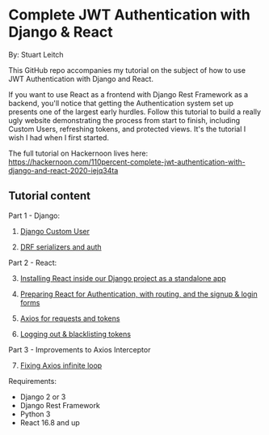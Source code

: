 # Complete JWT Authentication with Django & React
By: Stuart Leitch

This GitHub repo accompanies my tutorial on the subject of how to use JWT Authentication with Django and React.

If you want to use React as a frontend with Django Rest Framework as a backend, you'll notice that getting the Authentication system set up presents one of the largest early hurdles. Follow this tutorial to build a really ugly website demonstrating the process from start to finish, including Custom Users, refreshing tokens, and protected views. It's the tutorial I wish I had when I first started.

The full tutorial on Hackernoon lives here: https://hackernoon.com/110percent-complete-jwt-authentication-with-django-and-react-2020-iejq34ta


## Tutorial content
Part 1 - Django:

1. [Django Custom User](https://github.com/Toruitas/Complete-JWT-Authentication/tree/1_1_custom_user)

2. [DRF serializers and auth](https://github.com/Toruitas/Complete-JWT-Authentication/tree/1_2_DRF_serializers_auth)

Part 2 - React:

3. [Installing React inside our Django project as a standalone app](https://github.com/Toruitas/Complete-JWT-Authentication/tree/2_1_installing_react)

4. [Preparing React for Authentication, with routing, and the signup & login forms](https://github.com/Toruitas/Complete-JWT-Authentication/tree/2_2_preparing_react)

5. [Axios for requests and tokens](https://github.com/Toruitas/Complete-JWT-Authentication/tree/2_3_axios)

6. [Logging out & blacklisting tokens](https://github.com/Toruitas/Complete-JWT-Authentication/tree/2_4_logging_out)

Part 3 - Improvements to Axios Interceptor

7. [Fixing Axios infinite loop](https://github.com/Toruitas/Complete-JWT-Authentication/tree/3_bugfixes)

Requirements: 
* Django 2 or 3
* Django Rest Framework
* Python 3
* React 16.8 and up
